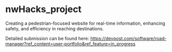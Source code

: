 # nwHacks_project

Creating a pedestrian-focused website for real-time information, enhancing safety, and efficiency in reaching destinations.

Detailed submission can be found here: https://devpost.com/software/road-manager?ref_content=user-portfolio&ref_feature=in_progress
